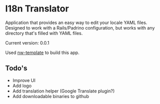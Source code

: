 # I18n Translator

Application that provides an easy way to edit your locale YAML files. Designed to work with a Rails/Padrino configuration, but works with any directory that's filled with YAML files.

Current version: 0.0.1

Used [nw-template](https://github.com/yoeran/nw-template) to build this app.

## Todo's
* Improve UI
* Add logo
* Add translation helper (Google Translate plugin?)
* Add downloadable binaries to github
